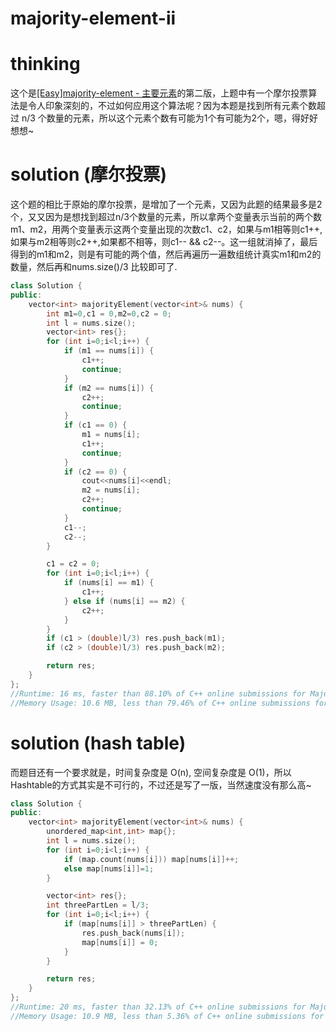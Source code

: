 # majority-element-ii

[]()

# thinking

这个是[[Easy]majority-element - 主要元素](https://github.com/xuwenzhi/leetcode/blob/master/array/majority-element.md)的第二版，上题中有一个摩尔投票算法是令人印象深刻的，不过如何应用这个算法呢？因为本题是找到所有元素个数超过 n/3 个数量的元素，所以这个元素个数有可能为1个有可能为2个，嗯，得好好想想~

# solution (摩尔投票)

这个题的相比于原始的摩尔投票，是增加了一个元素，又因为此题的结果最多是2个，又又因为是想找到超过n/3个数量的元素，所以拿两个变量表示当前的两个数m1、m2，用两个变量表示这两个变量出现的次数c1、c2，如果与m1相等则c1++,如果与m2相等则c2++,如果都不相等，则c1-- && c2--。这一组就消掉了，最后得到的m1和m2，则是有可能的两个值，然后再遍历一遍数组统计真实m1和m2的数量，然后再和nums.size()/3 比较即可了.

```c++
class Solution {
public:
    vector<int> majorityElement(vector<int>& nums) {
        int m1=0,c1 = 0,m2=0,c2 = 0;
        int l = nums.size();
        vector<int> res{};
        for (int i=0;i<l;i++) {
            if (m1 == nums[i]) {
                c1++;
                continue;
            }
            if (m2 == nums[i]) {
                c2++;
                continue;
            }
            if (c1 == 0) {
                m1 = nums[i];
                c1++;
                continue;
            }
            if (c2 == 0) {
                cout<<nums[i]<<endl;
                m2 = nums[i];
                c2++;
                continue;
            }
            c1--;
            c2--;
        }

        c1 = c2 = 0;
        for (int i=0;i<l;i++) {
            if (nums[i] == m1) {
                c1++;
            } else if (nums[i] == m2) {
                c2++;
            }
        }
        if (c1 > (double)l/3) res.push_back(m1);
        if (c2 > (double)l/3) res.push_back(m2);

        return res;
    }
};
//Runtime: 16 ms, faster than 88.10% of C++ online submissions for Majority Element II.
//Memory Usage: 10.6 MB, less than 79.46% of C++ online submissions for Majority Element II.
```

# solution (hash table)

而题目还有一个要求就是，时间复杂度是 O(n), 空间复杂度是 O(1)，所以Hashtable的方式其实是不可行的，不过还是写了一版，当然速度没有那么高~

```c++
class Solution {
public:
    vector<int> majorityElement(vector<int>& nums) {
        unordered_map<int,int> map{};
        int l = nums.size();
        for (int i=0;i<l;i++) {
            if (map.count(nums[i])) map[nums[i]]++;
            else map[nums[i]]=1;
        }

        vector<int> res{};
        int threePartLen = l/3;
        for (int i=0;i<l;i++) {
            if (map[nums[i]] > threePartLen) {
                res.push_back(nums[i]);
                map[nums[i]] = 0;
            }
        }

        return res;
    }
};
//Runtime: 20 ms, faster than 32.13% of C++ online submissions for Majority Element II.
//Memory Usage: 10.9 MB, less than 5.36% of C++ online submissions for Majority Element II.
```
